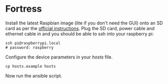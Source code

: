 # Fortress

Install the latest Raspbian image (lite if you don't need the GUI) onto an
SD card as per the [official instructions][sd-card-instructions].
Plug the SD card, power cable and ethernet cable in and you should be able
to ssh into your raspberry pi:

    ssh pi@raspberrypi.local
    # password: raspberry

Configure the device parameters in your *hosts* file.

    cp hosts.example hosts

Now run the ansible script.

[sd-card-instructions]: https://www.raspberrypi.org/documentation/installation/
